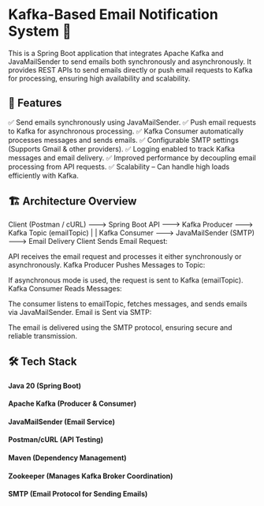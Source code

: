 # Kafka-Based Email Notification System 🚀
This is a Spring Boot application that integrates Apache Kafka and JavaMailSender to send emails both synchronously and asynchronously. It provides REST APIs to send emails directly or push email requests to Kafka for processing, ensuring high availability and scalability.

## 📌 Features
✅ Send emails synchronously using JavaMailSender.
✅ Push email requests to Kafka for asynchronous processing.
✅ Kafka Consumer automatically processes messages and sends emails.
✅ Configurable SMTP settings (Supports Gmail & other providers).
✅ Logging enabled to track Kafka messages and email delivery.
✅ Improved performance by decoupling email processing from API requests.
✅ Scalability – Can handle high loads efficiently with Kafka.

## 🏗️ Architecture Overview
Client (Postman / cURL)  --->  Spring Boot API  --->  Kafka Producer  --->  Kafka Topic (emailTopic)
                                                            |
                                                            |
                                                    Kafka Consumer  --->  JavaMailSender (SMTP)  --->  Email Delivery
Client Sends Email Request:

API receives the email request and processes it either synchronously or asynchronously.
Kafka Producer Pushes Messages to Topic:

If asynchronous mode is used, the request is sent to Kafka (emailTopic).
Kafka Consumer Reads Messages:

The consumer listens to emailTopic, fetches messages, and sends emails via JavaMailSender.
Email is Sent via SMTP:

The email is delivered using the SMTP protocol, ensuring secure and reliable transmission.
## 🛠️ Tech Stack
#### Java 20 (Spring Boot)
#### Apache Kafka (Producer & Consumer)
#### JavaMailSender (Email Service)
#### Postman/cURL (API Testing)
#### Maven (Dependency Management)
#### Zookeeper (Manages Kafka Broker Coordination)
#### SMTP (Email Protocol for Sending Emails)



